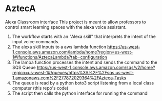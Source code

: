 # AztecA
Alexa Classroom interface
This project is meant to allow professors to control smart learning spaces with the alexa voice assistant.
1. The workflow starts with an "Alexa skill" that interprets the intent of the input voice commands.
2. The alexa skill inputs to a aws lambda function https://us-west-1.console.aws.amazon.com/lambda/home?region=us-west-1#/functions/AztecaLambda?tab=configuration
3. The lamba function processes the intent and sends the command to the SQS Queue https://us-west-1.console.aws.amazon.com/sqs/v2/home?region=us-west-1#/queues/https%3A%2F%2Fsqs.us-west-1.amazonaws.com%2F277872029364%2FAzteca-Tasks
4. The queue is read by a python boto3 script listening from a local class computer (this repo's code)
5. The script then calls the python interface for running the command
